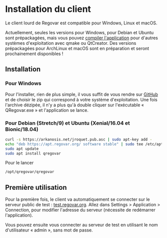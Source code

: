 
# Installation du client

Le client lourd de Regovar est compatible pour Windows, Linux et macOS.

Actuellement, seules les versions pour Windows, pour Debian et Ubuntu sont prépackagées, mais vous pouvez [compiler l'application](https://regovar.readthedocs.io/fr/latest/developper/client_compilation/) pour d'autres systèmes d'exploitation avec qmake ou QtCreator. Des versions prépackagées pour ArchLinux et macOS sont en préparation et seront prochainement disponibles !

## Installation
###  Pour Windows
Pour l'installer, rien de plus simple, il vous suffit de vous rendre sur [GitHub](https://github.com/REGOVAR/QRegovar/releases) et de choisir le zip qui correspond à votre système d'exploitation. Une fois l'archive dézipée, il n'y a plus qu'à double cliquer sur l'exécutable « QRegovar.exe » et l'application se lance. 

### Pour Debian (Stretch/9) et Ubuntu (Xenial/16.04 et Bionic/18.04)
```sh
curl -s https://arkanosis.net/jroquet.pub.asc | sudo apt-key add -
echo "deb https://apt.regovar.org/ software stable" | sudo tee /etc/apt/sources.list.d/regovar.list
sudo apt update
sudo apt install qregovar
```
Pour le lancer
```sh
/opt/qregovar/qregovar
```

## Première utilisation
Pour la première fois, le client va automatiquement se connecter sur le serveur public de test : [test.regovar.org](http://test.regovar.org). Allez dans Settings > Application > Connection, pour modifier l'adresse du serveur (nécessite de redémarrer l'application).

Vous pouvez ensuite vous connecter au serveur de test en utilisant le nom d'utilisateur « admin », sans mot de passe.

